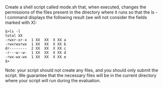 Create a shell script called mode.sh that, when executed, changes the permissions of the files present in the directory where it runs so that the ls -l command displays the following result (we will not consider the fields marked with X):

```shell
$>ls -l
total XX
-rwxr-xr-x  1 XX  XX  X XX a
-rwxrwxrwx  1 XX  XX  X XX b
dr--------  2 XX  XX  X XX c
-r---w--w-  1 XX  XX  X XX d
-rwx-wx-wx  1 XX  XX  X XX e
$>
```


Note: your script should not create any files, and you should only submit the script. We guarantee that the necessary files will be in the current directory where your script will run during the evaluation.

